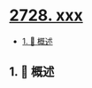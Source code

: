 # [2728. xxx](https://github.com/Tdahuyou/TNotes.leetcode/tree/main/notes/2728.%20xxx)

<!-- region:toc -->

- [1. 📝 概述](#1--概述)

<!-- endregion:toc -->

## 1. 📝 概述
